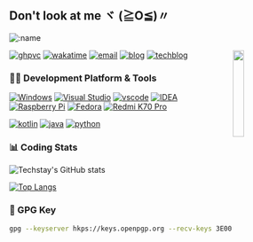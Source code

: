 ## Don't look at me ヾ (≧O≦)〃

![:name](https://count.getloli.com/get/@techstay?theme=rule34)

<img align="right" width="20%" src="https://s2.loli.net/2022/11/18/uzO2nedE9XJLq34.webp" alt="">

[![ghpvc](https://komarev.com/ghpvc/?username=techstay&style=flat-square&color=blueviolet)](https://github.com/anuraghazra/github-readme-stats)
[![wakatime](https://wakatime.com/badge/user/9508a64e-d631-4e39-ab02-5d26f15b98a5.svg?style=flat-square)](https://wakatime.com/@9508a64e-d631-4e39-ab02-5d26f15b98a5)
[![email](https://img.shields.io/badge/Gmail-EA4335.svg?style=flat-square&logo=Gmail&logoColor=white)](mailto:lovery521@gmail.com)
[![blog](https://img.shields.io/badge/blog-16430104.xyz-ff8ba7?style=flat-square)](https://16430104.xyz)
[![techblog](https://img.shields.io/badge/techblog-techstay.tech-5c70be?style=flat-square)](https://techstay.tech)

### 👨‍💻 Development Platform & Tools

[![Windows](https://img.shields.io/badge/Windows_11-0078D6?style=flat-square&logo=windows-11&logoColor=white)](https://www.microsoft.com/zh-cn/software-download/windows11)
[![Visual Studio](https://img.shields.io/badge/Visual_Studio-5C2D91?style=flat-square&logo=visual%20studio&logoColor=white)](https://visualstudio.microsoft.com/zh-hans/)
[![vscode](https://img.shields.io/badge/VSCode-0078D4?style=flat-square&logo=visual%20studio%20code&logoColor=white)](https://code.visualstudio.com)
[![IDEA](https://img.shields.io/badge/IntelliJ_IDEA-000000.svg?style=flat-square&logo=intellij-idea&logoColor=white)](https://www.jetbrains.com/idea/)
[![Raspberry Pi](https://img.shields.io/badge/RaspberryPi_3B+-C51A4A?style=flat-square&logo=Raspberry-Pi)](https://www.raspberrypi.com/software/)
[![Fedora](https://img.shields.io/badge/Fedora-294172?style=flat-square&logo=fedora&logoColor=white)](https://fedoraproject.org/)
[![Redmi K70 Pro](https://img.shields.io/badge/Redmi_K70_Pro-ff6900?style=flat-square&logo=android&logoColor=white)](https://www.mi.com)

[![kotlin](https://img.shields.io/badge/Kotlin-0095D5?&style=flat-square&logo=kotlin&logoColor=white)](https://kotlinlang.org/)
[![java](https://img.shields.io/badge/Java-ED8B00?style=flat-square&logo=openjdk&logoColor=white)](https://dev.java/)
[![python](https://img.shields.io/badge/Python-3776AB?style=flat-square&logo=python&logoColor=white)](https://www.python.org/)

### 📊 Coding Stats

![Techstay's GitHub stats](https://github-readme-stats.vercel.app/api?username=techstay&show_icons=true)

[![Top Langs](https://github-readme-stats.vercel.app/api/top-langs/?username=techstay&hide=Jupyter%20Notebook&show_icons=true&layout=donut&exclude_repo=blog,techblog&langs_count=6)](https://github.com/anuraghazra/github-readme-stats)

### 🔑 GPG Key

```sh
gpg --keyserver hkps://keys.openpgp.org --recv-keys 3E002217712EBA30A53D485F7CDDF9CBDDF9BF2E
```
